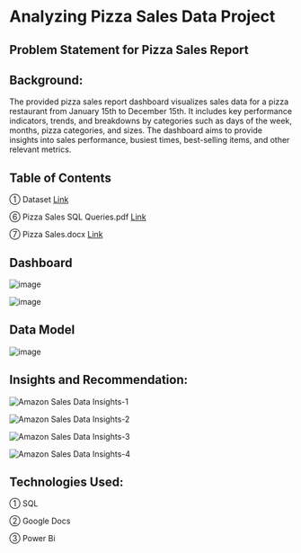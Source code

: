 # Analyzing Pizza Sales Data Project


## Problem Statement for Pizza Sales Report

## Background:
The provided pizza sales report dashboard visualizes sales data for a pizza restaurant from January 15th to December 15th. It includes key performance indicators, trends, and breakdowns by categories such as days of the week, months, pizza categories, and sizes. The dashboard aims to provide insights into sales performance, busiest times, best-selling items, and other relevant metrics.

## Table of Contents

① Dataset [Link](https://github.com/muntaha0702/Pizza_Sales_Analysis/blob/main/Pizza%20Sales%20Insights.docx)

⑥ Pizza Sales SQL Queries.pdf [Link](https://github.com/user-attachments/files/16302298/Pizza.Sales.SQL.Queries.pdf)

⑦ Pizza Sales.docx [Link](https://github.com/user-attachments/files/16302309/Pizza.Sales.docx)

## Dashboard

![image](https://github.com/user-attachments/assets/c5bc0d06-0fb1-49d8-af2b-9138b181eaf5)

![image](https://github.com/user-attachments/assets/bd366293-55b0-4f9e-b91d-e8737bc2c09f)

## Data Model

![image](https://github.com/user-attachments/assets/24cc8c7c-ee72-4bac-9f2d-0b340b086e7b)

## Insights and Recommendation:
![Amazon Sales Data Insights-1](https://github.com/muntaha0702/Amazon_Sales_Analysis/assets/128592482/70a8b838-558c-4e3e-964a-3f6fcdcc95a1)

![Amazon Sales Data Insights-2](https://github.com/muntaha0702/Amazon_Sales_Analysis/assets/128592482/af33ea61-a407-438d-80e3-53f6aa5b872b)

![Amazon Sales Data Insights-3](https://github.com/muntaha0702/Amazon_Sales_Analysis/assets/128592482/6a70b9bb-775d-410b-9780-843b10209d3b)

![Amazon Sales Data Insights-4](https://github.com/muntaha0702/Amazon_Sales_Analysis/assets/128592482/9932d9c5-5aff-45a4-aaa2-41540de34fda)


## Technologies Used:

① SQL

② Google Docs

③ Power Bi
